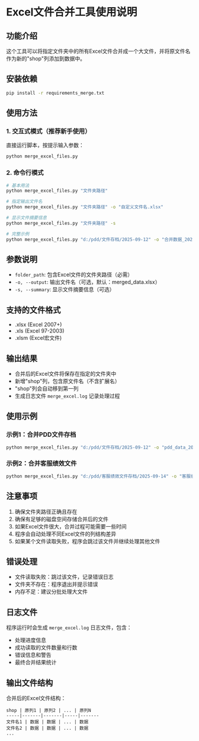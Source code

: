 # Excel文件合并工具使用说明

## 功能介绍
这个工具可以将指定文件夹中的所有Excel文件合并成一个大文件，并将原文件名作为新的"shop"列添加到数据中。

## 安装依赖
```bash
pip install -r requirements_merge.txt
```

## 使用方法

### 1. 交互式模式（推荐新手使用）
直接运行脚本，按提示输入参数：
```bash
python merge_excel_files.py
```

### 2. 命令行模式
```bash
# 基本用法
python merge_excel_files.py "文件夹路径"

# 指定输出文件名
python merge_excel_files.py "文件夹路径" -o "自定义文件名.xlsx"

# 显示文件摘要信息
python merge_excel_files.py "文件夹路径" -s

# 完整示例
python merge_excel_files.py "d:/pdd/文件存档/2025-09-12" -o "合并数据_20250912.xlsx" -s
```

## 参数说明
- `folder_path`: 包含Excel文件的文件夹路径（必需）
- `-o, --output`: 输出文件名（可选，默认：merged_data.xlsx）
- `-s, --summary`: 显示文件摘要信息（可选）

## 支持的文件格式
- .xlsx (Excel 2007+)
- .xls (Excel 97-2003)
- .xlsm (Excel宏文件)

## 输出结果
- 合并后的Excel文件将保存在指定的文件夹中
- 新增"shop"列，包含原文件名（不含扩展名）
- "shop"列会自动移到第一列
- 生成日志文件 `merge_excel.log` 记录处理过程

## 使用示例

### 示例1：合并PDD文件存档
```bash
python merge_excel_files.py "d:/pdd/文件存档/2025-09-12" -o "pdd_data_20250912.xlsx"
```

### 示例2：合并客服绩效文件
```bash
python merge_excel_files.py "d:/pdd/客服绩效文件存档/2025-09-14" -o "客服绩效_20250914.xlsx" -s
```

## 注意事项
1. 确保文件夹路径正确且存在
2. 确保有足够的磁盘空间存储合并后的文件
3. 如果Excel文件很大，合并过程可能需要一些时间
4. 程序会自动处理不同Excel文件的列结构差异
5. 如果某个文件读取失败，程序会跳过该文件并继续处理其他文件

## 错误处理
- 文件读取失败：跳过该文件，记录错误日志
- 文件夹不存在：程序退出并提示错误
- 内存不足：建议分批处理大文件

## 日志文件
程序运行时会生成 `merge_excel.log` 日志文件，包含：
- 处理进度信息
- 成功读取的文件数量和行数
- 错误信息和警告
- 最终合并结果统计

## 输出文件结构
合并后的Excel文件结构：
```
shop | 原列1 | 原列2 | ... | 原列N
-----|-------|-------|-----|-------
文件名1 | 数据 | 数据 | ... | 数据
文件名2 | 数据 | 数据 | ... | 数据
...
```